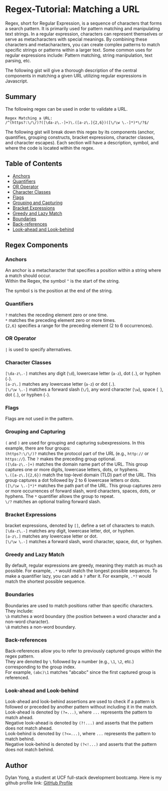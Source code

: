 # Regex-Tutorial: Matching a URL

Regex, short for Regular Expression, is a sequence of characters that forms a search pattern. It is primarily used for pattern matching and manipulating text strings. In a regular expression, characters can represent themselves or serve as metacharacters with special meanings. By combining these characters and metacharacters, you can create complex patterns to match specific strings or patterns within a larger text. Some common uses for regular expressions include: Pattern matching, string manipulation, text parsing, etc.

The following gist will give a thorough description of the central components in matching a given URL utilizing regular expressions in Javascript.

## Summary

The following regex can be used in order to validate a URL.

```
Regex Matching a URL:
/^(https?:\/\/)?([\da-z\.-]+)\.([a-z\.]{2,6})([\/\w \.-]*)*\/?$/
```

The following gist will break down this regex by its components (anchor, quantifies, grouping constructs, bracket expressions, character classes, and character escapes). Each section will have a description, symbol, and where the code is located within the regex.

## Table of Contents

- [Anchors](#anchors)
- [Quantifiers](#quantifiers)
- [OR Operator](#or-operator)
- [Character Classes](#character-classes)
- [Flags](#flags)
- [Grouping and Capturing](#grouping-and-capturing)
- [Bracket Expressions](#bracket-expressions)
- [Greedy and Lazy Match](#greedy-and-lazy-match)
- [Boundaries](#boundaries)
- [Back-references](#back-references)
- [Look-ahead and Look-behind](#look-ahead-and-look-behind)

## Regex Components

### Anchors

An anchor is a metacharacter that specifies a position within a string where a match should occur. <br>
Within the Regex, the symbol `^` is the start of the string.

The symbol `$` is the position at the end of the string.

### Quantifiers

`?` matches the receding element zero or one time. <br>
`*` matches the preceding element zero or more times. <br>
`{2,6}` specifies a range for the preceding element (2 to 6 occurrences).

### OR Operator

`|` is used to specify alternatives.

### Character Classes

`[\da-z\.-]` matches any digit (`\d`), lowercase letter (`a-z`), dot (`.`), or hyphen (`-`). <br>
`[a-z\.]` matches any lowercase letter (`a-z`) or dot (`.`). <br>
`[\/\w \.-]` matches a forward slash (`\/`), any word character (`\w`), space (` `), dot (`.`), or hyphen (`-`).

### Flags

Flags are not used in the pattern.

### Grouping and Capturing

`(` and `)` are used for grouping and capturing subexpressions. In this example, there are four groups: <br>
`(https?:\/\/)?` matches the protocol part of the URL (e.g., `http://` or `https://`). The `?` makes the preceding group optional. <br>
`([\da-z\.-]+)` matches the domain name part of the URL. This group captures one or more digits, lowercase letters, dots, or hyphens. <br>
`\.([a-z\.]{2,6})` match the top-level domain (TLD) part of the URL. This group captures a dot followed by 2 to 6 lowercase letters or dots. <br>
`([\/\w \.-]*)*` matches the path part of the URL. This group captures zero or more occurrences of forward slash, word characters, spaces, dots, or hyphens. The `*` quantifier allows the group to repeat. <br>
`\/?` matches an optional trailing forward slash.

### Bracket Expressions

bracket expressions, denoted by `[]`, define a set of characters to match. <br>
`[\da-z\.-]` matches any digit, lowercase letter, dot, or hyphen. <br>
`[a-z\.]` matches any lowercase letter or dot.<br>
`[\/\w \.-]` matches a forward slash, word character, space, dot, or hyphen.

### Greedy and Lazy Match

By default, regular expressions are greedy, meaning they match as much as possible. For example, `.*` would match the longest possible sequence.
To make a quantifier lazy, you can add a `?` after it. For example, `.*?` would match the shortest possible sequence.

### Boundaries

Boundaries are used to match positions rather than specific characters. They include: <br>
`\b` matches a word boundary (the position between a word character and a non-word character). <br>
`\B` matches a non-word boundary.

### Back-references

Back-references allow you to refer to previously captured groups within the regex pattern. <br>
They are denoted by `\` followed by a number (e.g., `\1`, `\2`, etc.) corresponding to the group index. <br>
For example, `(abc)\1` matches "abcabc" since the first captured group is referenced.

### Look-ahead and Look-behind

Look-ahead and look-behind assertions are used to check if a pattern is followed or preceded by another pattern without including it in the match. <br>
Look-ahead is denoted by `(?=...)`, where `...` represents the pattern to match ahead. <br>
Negative look-ahead is denoted by `(?!...)` and asserts that the pattern does not match ahead. <br>
Look-behind is denoted by `(?<=...)`, where `...` represents the pattern to match behind. <br>
Negative look-behind is denoted by `(?<!...)` and asserts that the pattern does not match behind.

## Author

Dylan Yong, a student at UCF full-stack development bootcamp.
Here is my github profile link:
[GitHub Profile](https://github.com/Suzakijun1)
